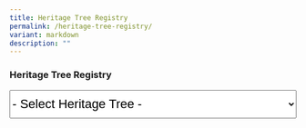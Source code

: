 ```yaml
---
title: Heritage Tree Registry
permalink: /heritage-tree-registry/
variant: markdown
description: ""
---
```

### **Heritage Tree Registry**

<select style="font-size:22px; height:50px; width:100%;" id="heritagetrees" name="heritagetrees">
	<option value="javascript:void(0)" selected="selected">- Select Heritage Tree -</option>
	<option value="/ht-2016-281/">Adina eurhyncha (HT 2016-281)</option>
	<option value="/ht-2003-97/">African Butter Tree / Pentadesma butyracea (HT 2003-97)</option>
	<option value="/ht-2012-186/">Albizia niopoides var. niopoides (HT 2012-186)</option>
	<option value="/ht-2012-190/">Andiroba / Carapa guianensis (HT 2012-190)</option>
	<option value="/ht-2001-03/">Angsana / Pterocarpus indicus (HT 2001-03)</option>
	<option value="/ht-2003-100/">Angsana / Pterocarpus indicus (HT 2003-100)</option>
	<option value="/ht-2003-101/">Angsana / Pterocarpus indicus (HT 2003-101)</option>
	<option value="/ht-2003-102/">Angsana / Pterocarpus indicus (HT 2003-102)</option>
	<option value="/ht-2003-103/">Angsana / Pterocarpus indicus (HT 2003-103)</option>
	<option value="/ht-2003-98/">Angsana / Pterocarpus indicus (HT 2003-98)</option>
	<option value="/ht-2003-99/">Angsana / Pterocarpus indicus (HT 2003-99)</option>
	<option value="/ht-2007-158/">Angsana / Pterocarpus indicus (HT 2007-158)</option>
	<option value="/ht-2007-159/">Angsana / Pterocarpus indicus (HT 2007-159)</option>
	<option value="/gardens-parks-and-nature/heritage-trees/ht-2015-247/">Bangkal / Nauclea orientalis (HT 2015-247)</option>
	<option value="/gardens-parks-and-nature/heritage-trees/ht-2016-283/">Baobab / Adansonia digitata (HT 2016-283)</option>
	<option value="/gardens-parks-and-nature/heritage-trees/ht-2017-291">Belinjau / Gnetum gnemon (HT 2017-291)</option>
	<option value="/gardens-parks-and-nature/heritage-trees/ht-2003-86">Binjai / Mangifera caesia (HT 2003-86)</option>
	<option value="/gardens-parks-and-nature/heritage-trees/ht-2003-87">Binjai / Mangifera caesia (HT 2003-87)</option>
	<option value="/gardens-parks-and-nature/heritage-trees/ht-2003-88">Binjai / Mangifera caesia (HT 2003-88)</option>
	<option value="/gardens-parks-and-nature/heritage-trees/ht-2003-89">Binjai / Mangifera caesia (HT 2003-89)</option>
	<option value="/gardens-parks-and-nature/heritage-trees/ht-2001-18">Bodhi Tree / Ficus religiosa (HT 2001-18)</option>
	<option value="/gardens-parks-and-nature/heritage-trees/ht-2003-69">Bodhi Tree / Ficus religiosa (HT 2003-69)</option>
	<option value="/gardens-parks-and-nature/heritage-trees/ht-2003-70">Bodhi Tree / Ficus religiosa (HT 2003-70)</option>
	<option value="/gardens-parks-and-nature/heritage-trees/ht-2007-156">Bodhi Tree / Ficus religiosa (HT 2007-156)</option>
	<option value="/gardens-parks-and-nature/heritage-trees/ht-2014-225">Bodhi Tree / Ficus religiosa (HT 2014-225)</option>
	<option value="/gardens-parks-and-nature/heritage-trees/ht-2003-118">Broad-leafed Mahogany / Sweitenia macrophylla (HT 2003-118)</option>
	<option value="/gardens-parks-and-nature/heritage-trees/ht-2003-119">Broad-leafed Mahogany / Sweitenia macrophylla (HT 2003-119)</option>
	<option value="/gardens-parks-and-nature/heritage-trees/ht-2003-120">Broad-leafed Mahogany / Sweitenia macrophylla (HT 2003-120)</option>
	<option value="/gardens-parks-and-nature/heritage-trees/2003121">Broad-leafed Mahogany / Sweitenia macrophylla (HT 2003-121)</option>
	<option value="/gardens-parks-and-nature/heritage-trees/ht-2003-129">Broad-leafed Mahogany / Sweitenia macrophylla  (HT 2003-129)</option>
	<option value="/gardens-parks-and-nature/heritage-trees/ht-2005-146">Broad-leafed Mahogany / Sweitenia macrophylla (HT 2005-146)</option>
	<option value="/gardens-parks-and-nature/heritage-trees/ht-2005-149">Broad-leafed Mahogany / Sweitenia macrophylla (HT 2005-149)</option>
	<option value="/gardens-parks-and-nature/heritage-trees/ht-2016-276">Broad-leafed Mahogany / Sweitenia macrophylla (HT 2016-276)</option>
	<option value="/gardens-parks-and-nature/heritage-trees/ht-2017-286">Broad-leafed Mahogany / Sweitenia macrophylla (HT 2017-286)</option>
	<option value="/gardens-parks-and-nature/heritage-trees/ht-2010-177">Brown Woolly Fig / Ficus drupacea (HT 2010-177)</option>
	<option value="/gardens-parks-and-nature/heritage-trees/ht-2010-178">Brown Woolly Fig / Ficus drupacea (HT 2010-178)</option>
	<option value="/gardens-parks-and-nature/heritage-trees/ht-2010-179">Brown Woolly Fig / Ficus drupacea (HT 2010-179)</option>
	<option value="/gardens-parks-and-nature/heritage-trees/ht-2010-180">Brown Woolly Fig / Ficus drupacea (HT 2010-180)</option>
	<option value="/gardens-parks-and-nature/heritage-trees/ht-2009-174">Burmese Banyan / Ficus kurzii (HT 2009-174)</option>
	<option value="/gardens-parks-and-nature/heritage-trees/ht-2011-184">Burmese Banyan / Ficus kurzii (HT 2011-184)</option>
	<option value="/gardens-parks-and-nature/heritage-trees/ht-2014-230">Cannon Ball Tree / Couroupita guianensis (HT 2014-230)</option>
	<option value="/gardens-parks-and-nature/heritage-trees/ht-2017-289">Cannon Ball Tree / Couroupita guianensis (HT 2017-289)</option>
	<option value="/gardens-parks-and-nature/heritage-trees/ht-2015-246">Chengal Pasir / Hopea odorata (HT 2015-246)</option>
	<option value="/gardens-parks-and-nature/heritage-trees/ht-2013-211">Chinese Laurel / Antidesma bunius (HT 2013-211)</option>
	<option value="/gardens-parks-and-nature/heritage-trees/ht-2018-299">Chinese Olive / Canarium vulgare (HT 2018-299)</option>
	<option value="/gardens-parks-and-nature/heritage-trees/ht-2018-292">Chittagong Wood / Chukrasia tabularis (HT 2018-292)</option>
	<option value="/gardens-parks-and-nature/heritage-trees/ht-2014-229">Giant Cola / Cola gigantea (HT 2014-229)</option>
	<option value="/gardens-parks-and-nature/heritage-trees/ht-2013-205">Collared Fig / Ficus crassiramea subsp. crassiramea (HT 2013-205)</option>
	<option value="/gardens-parks-and-nature/heritage-trees/ht-2003-35">Common Pulai / Alstonia angustiloba (HT 2003-35)</option>
	<option value="/gardens-parks-and-nature/heritage-trees/ht-2003-36">Common Pulai / Alstonia angustiloba (HT 2003-36)</option>
	<option value="/gardens-parks-and-nature/heritage-trees/ht-2003-37">Common Pulai / Alstonia angustiloba (HT 2003-37)</option>
	<option value="/gardens-parks-and-nature/heritage-trees/ht-2003-39">Common Pulai / Alstonia angustiloba (HT 2003-39)</option>
	<option value="/gardens-parks-and-nature/heritage-trees/ht-2003-40">Common Pulai / Alstonia angustiloba (HT 2003-40)</option>
	<option value="/gardens-parks-and-nature/heritage-trees/ht-2005-130">Common Pulai / Alstonia angustiloba (HT 2005-130)</option>
	<option value="/gardens-parks-and-nature/heritage-trees/ht-2007-173">Common Pulai / Alstonia angustiloba (HT 2007-173)</option>
	<option value="/gardens-parks-and-nature/heritage-trees/ht-2012-187">Common Pulai / Alstonia angustiloba (HT 2012-187)</option>
	<option value="/gardens-parks-and-nature/heritage-trees/ht-2012-188">Common Pulai / Alstonia angustiloba (HT 2012-188)</option>
	<option value="/gardens-parks-and-nature/heritage-trees/ht-2014-222">Common Pulai / Alstonia angustiloba (HT 2014-222)</option>
	<option value="/gardens-parks-and-nature/heritage-trees/ht-2022-320">Common Pulai / Alstonia angustiloba (HT 2022-320)</option>
	<option value="/gardens-parks-and-nature/heritage-trees/ht-2003-113">Damar Hitam Gajah / Shorea gibbosa (HT 2003-113)</option>
	<option value="/gardens-parks-and-nature/heritage-trees/ht-2020-317">Derum / Cratoxylum maingayi (HT 2020-317)</option>
	<option value="/gardens-parks-and-nature/heritage-trees/ht-2018-293">Derum Selunchor / Cratoxylum cochinchinensis (HT 2018-293)</option>
	<option value="/gardens-parks-and-nature/heritage-trees/ht-2007-154">Durian / Durio zibethinus (HT 2007-154)</option>
	<option value="/gardens-parks-and-nature/heritage-trees/ht-2001-11">Earpod Tree / Enterolobium cyclocarpum (HT 2001-11)</option>
	<option value="/gardens-parks-and-nature/heritage-trees/ht-2003-71">Ficus stricta (HT 2003-71)</option>
	<option value="/gardens-parks-and-nature/heritage-trees/ht-2003-72">Ficus stricta (HT 2003-72)</option>
	<option value="/gardens-parks-and-nature/heritage-trees/ht-2003-73">Ficus stricta (HT 2003-73)</option>
	<option value="/gardens-parks-and-nature/heritage-trees/ht-2013-206">Ficus stricta (HT 2013-206)</option>
	<option value="/gardens-parks-and-nature/heritage-trees/ht-2013-207">Ficus stricta (HT 2013-207)</option>
	<option value="/gardens-parks-and-nature/heritage-trees/ht-2016-282">Hazel Sterculia / Sterculia foetida (HT 2016-282)</option>
	<option value="/gardens-parks-and-nature/heritage-trees/ht-2019-307">Hazel Sterculia / Sterculia foetida (HT 2019-307)</option>
	<option value="/gardens-parks-and-nature/heritage-trees/ht-2003-90">Horse Mango / Mangifera foetida (HT 2003-90)</option>
	<option value="/gardens-parks-and-nature/heritage-trees/ht-2014-227">Horse Mango / Mangifera foetida (HT 2014-227)</option>
	<option value="/gardens-parks-and-nature/heritage-trees/ht-2003-52">Inai Inai / Erythroxylum cuneatum (HT 2003-52)</option>
	<option value="/gardens-parks-and-nature/heritage-trees/ht-2013-204">Indian Banyan / Ficus benghalensis (HT 2013-204)</option>
	<option value="/gardens-parks-and-nature/heritage-trees/ht-2010-181">Indian Rubber Tree / Ficus elastica (HT 2010-181)</option>
	<option value="/gardens-parks-and-nature/heritage-trees/ht-2012-203">Indian Rubber Tree / Ficus elastica (HT 2012-203)</option>
	<option value="/gardens-parks-and-nature/heritage-trees/ht-2012-191">Jamuju / Dacrycarpus imbricatus (HT 2012-191)</option>
	<option value="/gardens-parks-and-nature/heritage-trees/ht-2003-124">Jelawai Jaha / Terminalia subspathulata (HT 2003-124)</option>
	<option value="/gardens-parks-and-nature/heritage-trees/ht-2022-322">Jelawai Jaha / Terminalia subspathulata (HT 2022-322)</option>
	<option value="/gardens-parks-and-nature/heritage-trees/ht-2001-25">Jelawai Jaha / Terminalia subspathulata (HT 2001-25)</option>
	<option value="/gardens-parks-and-nature/heritage-trees/ht-2003-125">Jelawi Jaha / Terminalia subspathulata (HT 2003-125)</option>
	<option value="/gardens-parks-and-nature/heritage-trees/ht-2015-239">Jelutong / Dyera costulata (HT 2015-239)</option>
	<option value="/gardens-parks-and-nature/heritage-trees/ht-2003-62">Johor Fig / Ficus kerhovenii (HT 2003-62)</option>
	<option value="/gardens-parks-and-nature/heritage-trees/ht-2003-64">Johor Fig / Ficus kerhovenii (HT 2003-64)</option>
	<option value="/gardens-parks-and-nature/heritage-trees/ht-2003-65">Johor Fig / Ficus kerhovenii (HT 2003-65)</option>
	<option value="/gardens-parks-and-nature/heritage-trees/ht-2003-67">Johor Fig / Ficus kerhovenii (HT 2003-67)</option>
	<option value="/gardens-parks-and-nature/heritage-trees/ht-2005-137">Johor Fig / Ficus kerhovenii (HT 2005-137)</option>
	<option value="/gardens-parks-and-nature/heritage-trees/ht-2005-66">Johor Fig / Ficus kerhovenii (HT 2005-66)</option>
	<option value="/gardens-parks-and-nature/heritage-trees/ht-2007-155">Johor Fig / Ficus kerhovenii (HT 2007-155)</option>
	<option value="/gardens-parks-and-nature/heritage-trees/ht-2012-195">Johor Fig / Ficus kerhovenii (HT 2012-195)</option>
	<option value="/gardens-parks-and-nature/heritage-trees/ht-2019-303">Johor Fig / Ficus kerhovenii (HT 2019-303)</option>
	<option value="/gardens-parks-and-nature/heritage-trees/ht-2001-01">Kapok / Ceiba pentandra (HT 2001-01)</option>
	<option value="/gardens-parks-and-nature/heritage-trees/ht-2005-134">Kapok / Ceiba pentandra (HT 2005-134)</option>
	<option value="/gardens-parks-and-nature/heritage-trees/ht-2007-152">Kapok / Ceiba pentandra (HT 2007-152)</option>
	<option value="/gardens-parks-and-nature/heritage-trees/ht-2007-153">Kapok / Ceiba pentandra (HT 2007-153)</option>
	<option value="/gardens-parks-and-nature/heritage-trees/ht-2008-166">Kapok / Ceiba pentandra (HT 2008-166)</option>
	<option value="/gardens-parks-and-nature/heritage-trees/ht-2008-167">Kapok / Ceiba pentandra (HT 2008-167)</option>
	<option value="/gardens-parks-and-nature/heritage-trees/ht-2008-171">Kapok / Ceiba pentandra (HT 2008-171)</option>
	<option value="/gardens-parks-and-nature/heritage-trees/ht-2015-236">Kapok / Ceiba pentandra (HT 2015-236)</option>
	<option value="/gardens-parks-and-nature/heritage-trees/ht-2020-308">Kapok / Ceiba pentandra (HT 2020-308)</option>
	<option value="/gardens-parks-and-nature/heritage-trees/ht-2012-192">Kapur / Dryobalanops aromatica (HT 2012-192)</option>
	<option value="/gardens-parks-and-nature/heritage-trees/ht-2012-193">Kapur / Dryobalanops aromatica (HT 2012-193)</option>
	<option value="/gardens-parks-and-nature/heritage-trees/ht-2012-194">Kapur / Dryobalanops aromatica (HT 2012-194)</option>
	<option value="/gardens-parks-and-nature/heritage-trees/ht-2013-208">Kayu Pontianak / Parishia insignis (HT 2013-208)</option>
	<option value="/gardens-parks-and-nature/heritage-trees/ht-2003-128">Kelat Hitam /Syzygium syzyioides (HT 2003-128)</option>
	<option value="/gardens-parks-and-nature/heritage-trees/ht-2015-243">Kempas / Koompassia malaccensis (HT 2015-243)</option>
	<option value="/gardens-parks-and-nature/heritage-trees/ht-2016-280">Kempas / Koompassia malaccensis (HT 2016-280)</option>
	<option value="/gardens-parks-and-nature/heritage-trees/ht-2020-311">Kempas / Koompassia malaccensis (HT 2020-311)</option>
	<option value="/gardens-parks-and-nature/heritage-trees/ht-2014-232">Kepayang / Pangium edule (HT 2014-232)</option>
	<option value="/gardens-parks-and-nature/heritage-trees/ht-2003-49">Keruing Kerut / Dipterocarpus sublamellatus (HT 2003-49)</option>
	<option value="/gardens-parks-and-nature/heritage-trees/ht-2003-126">Leban / Vitex pinnata (HT 2003-126)</option>
	<option value="/gardens-parks-and-nature/heritage-trees/ht-2017-287">Leopard Tree / Libidibia ferrea (HT 2017-287)</option>
	<option value="/gardens-parks-and-nature/heritage-trees/ht-2018-298">Leopard Tree / Libidibia ferrea (HT 2018-298)</option>
	<option value="/gardens-parks-and-nature/heritage-trees/ht-2018-297">Longan / Dimocarpus longan (HT 2018-297)</option>
	<option value="/gardens-parks-and-nature/heritage-trees/ht-2001-02">Lychee / Litchi chinensis (HT 2001-02)</option>
	<option value="/gardens-parks-and-nature/heritage-trees/ht-2001-04">Madras Thorn / Pithecellobium dulce (HT 2001-04)</option>
	<option value="/gardens-parks-and-nature/heritage-trees/ht-2001-05">Madras Thorn / Pithecellobium dulce (HT 2001-05)</option>
	<option value="/gardens-parks-and-nature/heritage-trees/ht-2001-06">Madras Thorn / Pithecellobium dulce (HT 2001-06)</option>
	<option value="/gardens-parks-and-nature/heritage-trees/ht-2001-07">Madras Thorn / Pithecellobium dulce (HT 2001-07)</option>
	<option value="/gardens-parks-and-nature/heritage-trees/ht-2008-164">Madras Thorn / Pithecellobium dulce (HT 2008-164)</option>
	<option value="/gardens-parks-and-nature/heritage-trees/ht-2016-275">Madras Thorn / Pithecellobium dulce (HT 2016-275)</option>
	<option value="/gardens-parks-and-nature/heritage-trees/ht-2016-274">Mango / Mangifera indica (HT 2016-274)</option>
	<option value="/gardens-parks-and-nature/heritage-trees/ht-2017-285">Mango / Mangifera indica (HT 2017-285)</option>
	<option value="/gardens-parks-and-nature/heritage-trees/ht-2020-312">Mango / Mangifera indica (HT 2020-312)</option>
	<option value="/gardens-parks-and-nature/heritage-trees/ht-2021-319">Mango / Mangifera indica (HT 2021-319)</option>
	<option value="/gardens-parks-and-nature/heritage-trees/ht-2014-226">Margaritaria indica (HT 2014-226)</option>
	<option value="/gardens-parks-and-nature/heritage-trees/ht-2010-183">Marsh Pulai / Alstonia pneumatophora (HT 2010-183)</option>
	<option value="/gardens-parks-and-nature/heritage-trees/ht-2005-139">Medang / Litsea elliptica (HT 2005-139)</option>
	<option value="/gardens-parks-and-nature/heritage-trees/ht-2012-196">Mengkulang / Heritiera elata (HT 2012-196)</option>
	<option value="/gardens-parks-and-nature/heritage-trees/ht-2013-210">Mentulang Daun Lebar / Alangium ridleyi (HT 2013-210)</option>
	<option value="/gardens-parks-and-nature/heritage-trees/ht-2001-30">Merbatu / Maranthes corymbosa (HT 2001-30)</option>
	<option value="/gardens-parks-and-nature/heritage-trees/ht-2001-31">Merbatu / Maranthes corymbosa (HT 2001-31)</option>
	<option value="/gardens-parks-and-nature/heritage-trees/ht-2003-53">Mindanao Gum / Eucalyptus deglupta (HT 2003-53)</option>
	<option value="/gardens-parks-and-nature/heritage-trees/ht-2018-296">Mock Lime / Murraya paniculata (HT 2018-296)</option>
	<option value="/gardens-parks-and-nature/heritage-trees/ht-2019-305">Mock Lime / Murraya paniculata (HT 2019-305)</option>
	<option value="/gardens-parks-and-nature/heritage-trees/ht-2011-185">Monkey Pot Tree / Lecythis pisonis (HT 2011-185)</option>
	<option value="/gardens-parks-and-nature/heritage-trees/ht-2013-214">Monkey Pot Tree / Lecythis pisonis (HT 2013-214)</option>
	<option value="/gardens-parks-and-nature/heritage-trees/ht-2013-215">Monkey Pot Tree / Lecythis pisonis (HT 2013-215)</option>
	<option value="/gardens-parks-and-nature/heritage-trees/ht-2012-201">Mountain Teak / Podocarpus nerrifolius (HT 2012-201)</option>
	<option value="/gardens-parks-and-nature/heritage-trees/ht-2019-300">Neem Tree / Azadirachta indica (HT 2019-300)</option>
	<option value="/gardens-parks-and-nature/heritage-trees/ht-2015-245">Nemesu / Rubroshorea pauciflora (HT 2015-245)</option>
	<option value="/gardens-parks-and-nature/heritage-trees/ht-2023-325">Neram / Dipterocarpus oblongifolius (HT 2023-325)</option>
	<option value="/gardens-parks-and-nature/heritage-trees/ht-2015-271">Nutmeg Tree / Myristica fragrans (HT 2015-271)</option>
	<option value="/gardens-parks-and-nature/heritage-trees/ht-2015-272">Nutmeg Tree/ Myristica fragrans  (HT 2015-272)</option>
	<option value="/gardens-parks-and-nature/heritage-trees/ht-2003-94">Nyatoh Puteh / Palaquium obovatum var. obovatum (HT 2003-94)</option>
	<option value="/gardens-parks-and-nature/heritage-trees/ht-2012-198">Nyatoh Puteh / Palaquium obovatum var. obovatum (HT 2012-198)</option>
	<option value="/gardens-parks-and-nature/heritage-trees/ht-2013-216">Nyatoh Puteh / Palaquium obovatum var. obovatum (HT 2013-216)</option>
	<option value="/gardens-parks-and-nature/heritage-trees/ht-2010-176">Ordeal Tree / Erythrophleum suaveolens (HT 2010-176)</option>
	<option value="/gardens-parks-and-nature/heritage-trees/ht-2019-301">Ordeal Tree / Erythrophleum suaveolens (HT 2019-301)</option>
	<option value="/gardens-parks-and-nature/heritage-trees/ht-2018-294">Para Rubber / Hevea brasiliensis (HT 2018-294)</option>
	<option value="/gardens-parks-and-nature/heritage-trees/ht-2015-240">Pauh Damar / Mangifera pentandra (HT 2015-240)</option>
	<option value="/gardens-parks-and-nature/heritage-trees/ht-2001-20">Penaga Laut / Calophyllum inophyllum (HT 2001-20)</option>
	<option value="/gardens-parks-and-nature/heritage-trees/ht-2003-46">Penaga Laut / Calophyllum inophyllum (HT 2003-46)</option>
	<option value="/gardens-parks-and-nature/heritage-trees/ht-2003-48">Penaga Laut / Calophyllum inophyllum (HT 2003-48)</option>
	<option value="/gardens-parks-and-nature/heritage-trees/ht-2021-318">Penaga Laut / Calophyllum inophyllum (HT 2021-318)</option>
	<option value="/gardens-parks-and-nature/heritage-trees/ht-2007-162">Perepat / Sonneratia alba (HT 2007-162)</option>
	<option value="/gardens-parks-and-nature/heritage-trees/ht-2007-163">Perepat / Sonneratia alba (HT 2007-163)</option>
	<option value="/gardens-parks-and-nature/heritage-trees/ht-2003-95">Petai / Parkia speciosa (HT 2003-95)</option>
	<option value="/gardens-parks-and-nature/heritage-trees/ht-2001-17">Petai Kerayong / Parkia timoriana (HT 2001-17)</option>
	<option value="/gardens-parks-and-nature/heritage-trees/ht-2005-141">Petai Kerayong / Parkia timoriana (HT 2005-141)</option>
	<option value="/gardens-parks-and-nature/heritage-trees/ht-2012-197">Pianggu / Horsfieldia irya (HT 2012-197)</option>
	<option value="/gardens-parks-and-nature/heritage-trees/ht-2020-309">Pink Mempat / Cratoxylum formosum (HT 2020-309)</option>
	<option value="/gardens-parks-and-nature/heritage-trees/ht-2022-321">Pink Mempat / Cratoxylum formosum (HT 2022-321)</option>
	<option value="/gardens-parks-and-nature/heritage-trees/ht-2012-189">Putat Laut / Barringtonia asiatica (HT 2012-189)</option>
	<option value="/gardens-parks-and-nature/heritage-trees/ht-2001-08">Rain Tree / Samanea saman (HT 2001-08)</option>
	<option value="/gardens-parks-and-nature/heritage-trees/ht-2001-27">Rain Tree / Samanea saman (HT 2001-27)</option>
	<option value="/gardens-parks-and-nature/heritage-trees/ht-2003-106">Rain Tree / Samanea saman (HT 2003-106)</option>
	<option value="/gardens-parks-and-nature/heritage-trees/ht-2003-107">Rain Tree / Samanea saman (HT 2003-107)</option>
	<option value="/gardens-parks-and-nature/heritage-trees/ht-2003-108">Rain Tree / Samanea saman (HT 2003-108)</option>
	<option value="/gardens-parks-and-nature/heritage-trees/ht-2003-109">Rain Tree / Samanea saman (HT 2003-109)</option>
	<option value="/gardens-parks-and-nature/heritage-trees/ht-2003-110">Rain Tree / Samanea saman (HT 2003-110)</option>
	<option value="/gardens-parks-and-nature/heritage-trees/ht-2003-111">Rain Tree / Samanea saman (HT 2003-111)</option>
	<option value="/gardens-parks-and-nature/heritage-trees/ht-2005-144">Rain Tree / Samanea saman (HT 2005-144)</option>
	<option value="/gardens-parks-and-nature/heritage-trees/ht-2005-145">Rain Tree / Samanea saman (HT 2005-145)</option>
	<option value="/gardens-parks-and-nature/heritage-trees/ht-2007-160">Rain Tree / Samanea saman (HT 2007-160)</option>
	<option value="/gardens-parks-and-nature/heritage-trees/ht-2007-161">Rain Tree / Samanea saman (HT 2007-161)</option>
	<option value="/gardens-parks-and-nature/heritage-trees/ht-2008-169">Rain Tree / Samanea saman (HT 2008-169)</option>
	<option value="/gardens-parks-and-nature/heritage-trees/ht-2009-175">Rain Tree / Samanea saman (HT 2009-175)</option>
	<option value="/gardens-parks-and-nature/heritage-trees/ht-2014-228">Rain Tree / Samanea saman (HT 2014-228)</option>
	<option value="/gardens-parks-and-nature/heritage-trees/ht-2015-248">Rain Tree / Samanea saman (HT 2015-248)</option>
	<option value="/gardens-parks-and-nature/heritage-trees/ht-2015-249">Rain Tree / Samanea saman (HT 2015-249)</option>
	<option value="/gardens-parks-and-nature/heritage-trees/ht-2015-250">Rain Tree / Samanea saman (HT 2015-250)</option>
	<option value="/gardens-parks-and-nature/heritage-trees/ht-2015-251">Rain Tree / Samanea saman (HT 2015-251)</option>
	<option value="/gardens-parks-and-nature/heritage-trees/ht-2015-252">Rain Tree / Samanea saman (HT 2015-252)</option>
	<option value="/gardens-parks-and-nature/heritage-trees/ht-2015-253">Rain Tree / Samanea saman (HT 2015-253)</option>
	<option value="/gardens-parks-and-nature/heritage-trees/ht-2015-254">Rain Tree / Samanea saman (HT 2015-254)</option>
	<option value="/gardens-parks-and-nature/heritage-trees/ht-2015-255">Rain Tree / Samanea saman (HT 2015-255)</option>
	<option value="/gardens-parks-and-nature/heritage-trees/ht-2015-256">Rain Tree / Samanea saman (HT 2015-256)</option>
	<option value="/gardens-parks-and-nature/heritage-trees/ht-2015-257">Rain Tree / Samanea saman (HT 2015-257)</option>
	<option value="/gardens-parks-and-nature/heritage-trees/ht-2015-258">Rain Tree / Samanea saman (HT 2015-258)</option>
	<option value="/gardens-parks-and-nature/heritage-trees/ht-2015-259">Rain Tree / Samanea saman (HT 2015-259)</option>
	<option value="/gardens-parks-and-nature/heritage-trees/ht-2015-261">Rain Tree / Samanea saman (HT 2015-261)</option>
	<option value="/gardens-parks-and-nature/heritage-trees/ht-2015-263">Rain Tree / Samanea saman (HT 2015-263)</option>
	<option value="/gardens-parks-and-nature/heritage-trees/ht-2015-264">Rain Tree / Samanea saman (HT 2015-264)</option>
	<option value="/gardens-parks-and-nature/heritage-trees/ht-2015-265">Rain Tree / Samanea saman (HT 2015-265)</option>
	<option value="/gardens-parks-and-nature/heritage-trees/ht-2015-266">Rain Tree / Samanea saman (HT 2015-266)</option>
	<option value="/gardens-parks-and-nature/heritage-trees/ht-2015-267">Rain Tree / Samanea saman (HT 2015-267)</option>
	<option value="/gardens-parks-and-nature/heritage-trees/ht-2015-269">Rain Tree / Samanea saman (HT 2015-269)</option>
	<option value="/gardens-parks-and-nature/heritage-trees/ht-2015-270">Rain Tree / Samanea saman (HT 2015-270)</option>
		<option value="/gardens-parks-and-nature/heritage-trees/ht-2003-44">Red flowered Malayan Spindle tree / Bhesa robusta (HT 2003-44)</option>
	<option value="/gardens-parks-and-nature/heritage-trees/ht-2023-324">Red Flowered Malayan Spindle Tree / Bhesa robusta (HT 2023-324)</option>
	<option value="/gardens-parks-and-nature/heritage-trees/ht-2001-14">Red Mahogany / Khaya nyasica (HT 2001-14)</option>
	<option value="/gardens-parks-and-nature/heritage-trees/ht-2001-15">Red Mahogany / Khaya nyasica (HT 2001-15)</option>
	<option value="/gardens-parks-and-nature/heritage-trees/ht-2001-16">Red Mahogany / Khaya nyasica (HT 2001-16)</option>
	<option value="/gardens-parks-and-nature/heritage-trees/ht-2010-182">Red Mahogany / Khaya nyasica (HT 2010-182)</option>
	<option value="/gardens-parks-and-nature/heritage-trees/ht-2023-323">Saga Daun Tajam / Adenanthera malayana subsp. malayana (HT 2023-323)</option>
	<option value="/gardens-parks-and-nature/heritage-trees/ht-2001-19">Saga; Red Bead Tree / Adenanthera pavonina (HT 2001-19)</option>
	<option value="/gardens-parks-and-nature/heritage-trees/ht-2013-213">Sausage Tree / Kigelia africana (HT 2013-213)</option>
	<option value="/gardens-parks-and-nature/heritage-trees/ht-2017-290">Sea Almond / Terminalia catappa (HT 2017-290)</option>
	<option value="/gardens-parks-and-nature/heritage-trees/ht-2020-316">Sea Almond / Terminalia catappa (HT 2020-316)</option>
	<option value="/gardens-parks-and-nature/heritage-trees/ht-2003-74">Sea Fig / Ficus superba (HT 2003-74)</option>
	<option value="/gardens-parks-and-nature/heritage-trees/ht-2003-75">Sea Fig / Ficus superba (HT 2003-75)</option>
	<option value="/gardens-parks-and-nature/heritage-trees/ht-2003-76">Sea Fig / Ficus superba (HT 2003-76)</option>
	<option value="/gardens-parks-and-nature/heritage-trees/ht-2003-77">Sea Fig / Ficus superba (HT 2003-77)</option>
	<option value="/gardens-parks-and-nature/heritage-trees/ht-2003-78">Sea Fig / Ficus superba (HT 2003-78)</option>
	<option value="/gardens-parks-and-nature/heritage-trees/ht-2003-79">Sea Fig / Ficus superba (HT 2003-79)</option>
	<option value="/gardens-parks-and-nature/heritage-trees/ht-2008-168">Sea Fig / Ficus superba (HT 2008-168)</option>
	<option value="/gardens-parks-and-nature/heritage-trees/ht-2016-284">Sea Fig / Ficus superba (HT 2016-284)</option>
	<option value="/gardens-parks-and-nature/heritage-trees/ht-2017-288">Sea Teak / Podocarpus polystachyus (HT 2017-288)</option>
	<option value="/gardens-parks-and-nature/heritage-trees/ht-2003-81">Seashore Mangosteen / Garcinia hombroniana (HT 2003-81)</option>
	<option value="/ht-2020-314/">Selembat / Syzygium conglomeratum (HT 2020-314)</option>
	<option value="/ht-2013-212/">Senegal Mahogany / Khaya senegalensis (HT 2013-212)</option>
	<option value="/ht-2020-313/">Sentul / Sandoricum keotjape(HT 2020-313)</option>
	<option value="/ht-2003-115/">Sindora × changiensis (HT 2003-115)</option>
	<option value="/ht-2013-219/">Snake Tree / Stereospermum fimbriatum (HT 2013-219)</option>
	<option value="/ht-2003-45/">Sparrows' Mango / Buchanania arborescens (HT 2003-45)</option>
	<option value="/ht-2014-221/">Stem-fruited Fig / Ficus caulocarpa (HT 2014-221)</option>
	<option value="/ht-2019-302/">Stem-fruited Fig / Ficus caulocarpa (HT 2019-302)</option>
	<option value="/ht-2005-138/">Tahiti Chestnut / Inocarpus fagifer (HT 2005-138)</option>
	<option value="/ht-2014-224/">Tamalan Tree / Dalbergia oliveri (HT 2014-224)</option>
	<option value="/ht-2001-28/">Tamarind / Tamarindus indica  (HT 2001-28)</option>
	<option value="/ht-2008-170/">Tamarind / Tamarindus indica  (HT 2008-170)</option>
	<option value="/ht-2018-295/">Tamarind / Tamarindus indica  (HT 2018-295)</option>
	<option value="/ht-2003-93/">Tanjong Tree / Mimusops elengi (HT 2003-93)</option>
	<option value="/ht-2019-304/">Tanjong Tree / Mimusops elengi (HT 2019-304)</option>
	<option value="/ht-2014-234/">Teak / Tectona grandis (HT 2014-234)</option>
	<option value="/ht-2013-218/">Temak / Shorea roxburghii (HT 2013-218)</option>
	<option value="/ht-2001-26/">Tembusu / Cyrtophyllum fragrans (HT 2001-26)</option>
	<option value="/ht-2003-54/">Tembusu / Cyrtophyllum fragrans (HT 2003-54)</option>
	<option value="/ht-2003-55/">Tembusu / Cyrtophyllum fragrans (HT 2003-55)</option>
	<option value="/ht-2003-57/">Tembusu / Cyrtophyllum fragrans (HT 2003-57)</option>
	<option value="/ht-2003-58/">Tembusu / Cyrtophyllum fragrans (HT 2003-58)</option>
	<option value="/ht-2003-59/">Tembusu / Cyrtophyllum fragrans (HT 2003-59)</option>
	<option value="/ht-2003-60/">Tembusu / Cyrtophyllum fragrans (HT 2003-60)</option>
	<option value="/ht-2003-61/">Tembusu / Cyrtophyllum fragrans (HT 2003-61)</option>
	<option value="/ht-2003-116/">Tempinis / Sloetia elongata (HT 2003-116)</option>
	<option value="/ht-2003-117/">Tempinis / Sloetia elongata(HT 2003-117)</option>
	<option value="/ht-2001-12/">Terap / Artocarpus elasticus (HT 2001-12)</option>
	<option value="/ht-2014-223/">Terap / Artocarpus elasticus (HT 2014-223)</option>
	<option value="/ht-2015-235/">Terap / Artocarpus elasticus (HT 2015-235)</option>
	<option value="/ht-2016-279/">Terap / Artocarpus elasticus (HT 2016-279)</option>
	<option value="/ht-2023-326/">Thai Bungor / Lagerstroemia loudonii (HT 2023-326)</option>
	<option value="/ht-2001-22/">Tulang Daing / Adinobotrys atropurpureus (HT 2001-22)</option>
	<option value="/ht-2003-84/">West Indian Locust Tree / Hymenaea courbaril (HT 2003-84)</option>
	<option value="/ht-2014-231/">West Indian Locust Tree / Hymenaea courbaril (HT 2014-231)</option>
	<option value="/ht-2015-241/">West Indian Mahogany / Swietenia mahagoni (HT 2015-241)</option>
	<option value="/ht-2003-80/">White Fig / Ficus vasculosa (HT 2003-80)</option>
	<option value="/ht-2005-142/">Yellow Flame / Peltophorum pterocarpum (HT 2005-142)</option>
	<option value="/ht-2019-306/">Yellow Flame / Peltophorum pterocarpum (HT 2019-306)
</option></select>